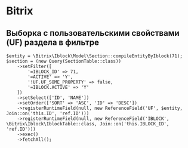 # Bitrix

## Выборка с пользовательскими свойствами (UF) раздела в фильтре
```'b_uts_iblock_71_section'
$entity = \Bitrix\Iblock\Model\Section::compileEntityByIblock(71);
$section = (new Query(SectionTable::class))
    ->setFilter([
        '=IBLOCK_ID' => 71,
        '=ACTIVE' => 'Y',
        '!UF.UF_SOME_PROPERTY' => false,
        '=IBLOCK.ACTIVE' => 'Y'
    ])
    ->setSelect(['ID', 'NAME'])
    ->setOrder(['SORT' => 'ASC', 'ID' => 'DESC'])
    ->registerRuntimeField(null, new ReferenceField('UF', $entity, Join::on('this.ID', 'ref.ID')))
    ->registerRuntimeField(null, new ReferenceField('IBLOCK', \Bitrix\Iblock\IblockTable::class, Join::on('this.IBLOCK_ID', 'ref.ID')))
    ->exec()
    ->fetchAll();
```
